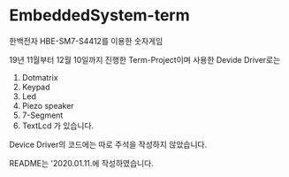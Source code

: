 # EmbeddedSystem-term
한백전자 HBE-SM7-S4412를 이용한 숫자게임 

19년 11월부터 12월 10일까지 진행한 Term-Project이며 사용한 Devide Driver로는
  1. Dotmatrix
  2. Keypad
  3. Led
  4. Piezo speaker
  5. 7-Segment
  6. TextLcd
가 있습니다.

Device Driver의 코드에는 따로 주석을 작성하지 않았습니다.

README는 '2020.01.11.에 작성하였습니다.
